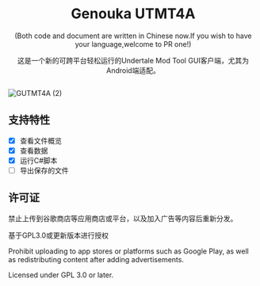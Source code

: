
<div style="display:inline-block;text-align:center">
  
<h1>Genouka UTMT4A</h1>

<p>(Both code and document are written in Chinese now.If you wish to have your language,welcome to PR one!)</p>

<p>这是一个新的可跨平台轻松运行的Undertale Mod Tool GUI客户端，尤其为Android端适配。</p>

</div>


![GUTMT4A (2)](https://github.com/user-attachments/assets/4ba85607-3027-49c2-a1b5-f963aded16cc)

## 支持特性
* [x] 查看文件概览
* [x] 查看数据
* [x] 运行C#脚本
* [ ] 导出保存的文件

## 许可证

禁止上传到谷歌商店等应用商店或平台，以及加入广告等内容后重新分发。

基于GPL3.0或更新版本进行授权
 
Prohibit uploading to app stores or platforms such as Google Play, as well as redistributing content after adding advertisements.

Licensed under GPL 3.0 or later.
